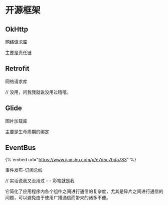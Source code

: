 # 开源框架

## OkHttp

网络请求库

主要是责任链

## Retrofit <a id="articleContentId"></a>

网络请求库

// 没用，问我我就说没用过嘻嘻。

## Glide

图片加载库

主要是生命周期的绑定

## EventBus

{% embed url="https://www.jianshu.com/p/e7d5c7bda783" %}



事件发布-订阅总线

// 实话说我又没用过 - - 彩笔就是我

它简化了应用程序内各个组件之间进行通信的复杂度，尤其是碎片之间进行通信的问题，可以避免由于使用广播通信而带来的诸多不便。

